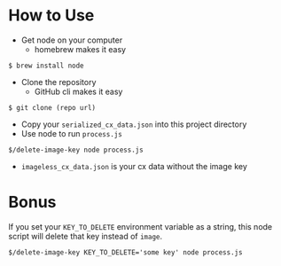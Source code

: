 # How to Use
- Get node on your computer
  - homebrew makes it easy
```
$ brew install node
```
- Clone the repository
  - GitHub cli makes it easy
```
$ git clone (repo url)
```
- Copy your `serialized_cx_data.json` into this project directory
- Use node to run `process.js`
```
$/delete-image-key node process.js
```
- `imageless_cx_data.json` is your cx data without the image key

# Bonus
If you set your `KEY_TO_DELETE` environment variable as a string, this node script will delete that key instead of `image`.
```
$/delete-image-key KEY_TO_DELETE='some key' node process.js
```
